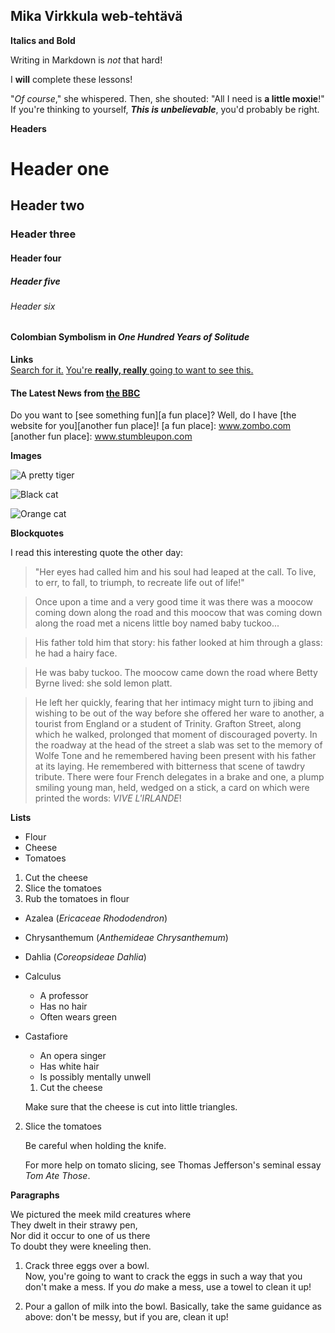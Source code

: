 ## Mika Virkkula web-tehtävä

**Italics and Bold**

Writing in Markdown is _not_ that hard!

I **will** complete these lessons!

"_Of course_," she whispered. Then, she shouted: "All I need is **a little moxie**!"
If you're thinking to yourself, **_This is unbelievable_**, you'd probably be right.


**Headers**
# Header one
## Header two
### Header three
#### Header four
##### Header five
###### Header six
#### Colombian Symbolism in _One Hundred Years of Solitude_


**Links**  
[Search for it.](www.google.com)
[You're **really, really** going to want to see this.](www.dailykitten.com)
#### The Latest News from [the BBC](www.bbc.com/news)
Do you want to [see something fun][a fun place]?
Well, do I have [the website for you][another fun place]!
[a fun place]: www.zombo.com
[another fun place]: www.stumbleupon.com





**Images**  

![A pretty tiger](https://upload.wikimedia.org/wikipedia/commons/5/56/Tiger.50.jpg)

![Black cat][Black]

![Orange cat][Orange]

[Black]: https://upload.wikimedia.org/wikipedia/commons/a/a3/81_INF_DIV_SSI.jpg

[Orange]: http://icons.iconarchive.com/icons/google/noto-emoji-animals-nature/256/22221-cat-icon.png


**Blockquotes**  

I read this interesting quote the other day:
>"Her eyes had called him and his soul had leaped at the call. To live, to err, to fall, to triumph, to recreate life out of life!"

>Once upon a time and a very good time it was there was a moocow coming down along the road and this moocow that was coming down along the road met a nicens little boy named baby tuckoo...

>His father told him that story: his father looked at him through a glass: he had a hairy face.

>He was baby tuckoo. The moocow came down the road where Betty Byrne lived: she sold lemon platt.

>He left her quickly, fearing that her intimacy might turn to jibing and wishing to be out of the way before she offered her ware to another, a tourist from England or a student of Trinity. Grafton Street, along which he walked, prolonged that moment of discouraged poverty. In the roadway at the head of the street a slab was set to the memory of Wolfe Tone and he remembered having been present with his father at its laying. He remembered with bitterness that scene of tawdry tribute. There were four French delegates in a brake and one, a plump smiling young man, held, wedged on a stick, a card on which were printed the words: _VIVE L'IRLANDE_!



**Lists**
* Flour
* Cheese
* Tomatoes

1. Cut the cheese
2. Slice the tomatoes
3. Rub the tomatoes in flour

* Azalea (_Ericaceae Rhododendron_)
* Chrysanthemum (_Anthemideae Chrysanthemum_)
* Dahlia (_Coreopsideae Dahlia_)

* Calculus
    * A professor
    * Has no hair
    * Often wears green
* Castafiore
    * An opera singer
    * Has white hair
    * Is possibly mentally unwell
    
  1. Cut the cheese
    
    Make sure that the cheese is cut into little triangles.

2. Slice the tomatoes
    
    Be careful when holding the knife.

    For more help on tomato slicing, see Thomas Jefferson's seminal essay _Tom Ate Those_.


**Paragraphs**

We pictured the meek mild creatures where   
They dwelt in their strawy pen,  
Nor did it occur to one of us there  
To doubt they were kneeling then.

1. Crack three eggs over a bowl.   
Now, you're going to want to crack the eggs in such a way that you don't make a mess.
If you _do_ make a mess, use a towel to clean it up!

2. Pour a gallon of milk into the bowl.
Basically, take the same guidance as above: don't be messy, but if you are, clean it up!
